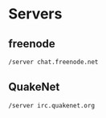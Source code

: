 # Servers

## freenode

```sh
/server chat.freenode.net
```

## QuakeNet

```sh
/server irc.quakenet.org
```
